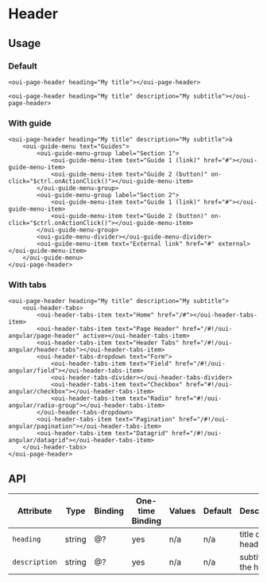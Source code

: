 # Header

## Usage

### Default

```html:preview
<oui-page-header heading="My title"></oui-page-header>
```

```html:preview
<oui-page-header heading="My title" description="My subtitle"></oui-page-header>
```


### With guide

```html:preview
<oui-page-header heading="My title" description="My subtitle">à
    <oui-guide-menu text="Guides">
        <oui-guide-menu-group label="Section 1">
            <oui-guide-menu-item text="Guide 1 (link)" href="#"></oui-guide-menu-item>
            <oui-guide-menu-item text="Guide 2 (button)" on-click="$ctrl.onActionClick()"></oui-guide-menu-item>
        </oui-guide-menu-group>
        <oui-guide-menu-group label="Section 2">
            <oui-guide-menu-item text="Guide 1 (link)" href="#"></oui-guide-menu-item>
            <oui-guide-menu-item text="Guide 2 (button)" on-click="$ctrl.onActionClick()"></oui-guide-menu-item>
        </oui-guide-menu-group>
        <oui-guide-menu-divider></oui-guide-menu-divider>
        <oui-guide-menu-item text="External link" href="#" external></oui-guide-menu-item>
    </oui-guide-menu>
</oui-page-header>
```


### With tabs

```html:preview
<oui-page-header heading="My title" description="My subtitle">
    <oui-header-tabs>
        <oui-header-tabs-item text="Home" href="/#"></oui-header-tabs-item>
        <oui-header-tabs-item text="Page Header" href="/#!/oui-angular/page-header" active></oui-header-tabs-item>
        <oui-header-tabs-item text="Header Tabs" href="/#!/oui-angular/header-tabs"></oui-header-tabs-item>
        <oui-header-tabs-dropdown text="Form">
            <oui-header-tabs-item text="Field" href="/#!/oui-angular/field"></oui-header-tabs-item>
            <oui-header-tabs-divider></oui-header-tabs-divider>
            <oui-header-tabs-item text="Checkbox" href="#!/oui-angular/checkbox"></oui-header-tabs-item>
            <oui-header-tabs-item text="Radio" href="#!/oui-angular/radio-group"></oui-header-tabs-item>
        </oui-header-tabs-dropdown>
        <oui-header-tabs-item text="Pagination" href="/#!/oui-angular/pagination"></oui-header-tabs-item>
        <oui-header-tabs-item text="Datagrid" href="/#!/oui-angular/datagrid"></oui-header-tabs-item>
    </oui-header-tabs>
</oui-page-header>
```


## API

| Attribute     | Type     | Binding    | One-time Binding  | Values    | Default   | Description
| ----          | ----     | ----       | ----              | ----      | ----      | ----
| `heading`     | string   | @?         | yes               | n/a       | n/a       | title of the header
| `description` | string   | @?         | yes               | n/a       | n/a       | subtitle of the header
